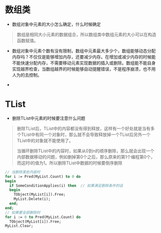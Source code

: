 # 数组类

* 数组对象中元素的大小怎么确定，什么时候确定

> 数组是相同大小元素的数据组合，所以数组类中数组元素的大小可以在构造函数赋值。

* 数组对象中元素个数有没有限制，数组中元素最大多少个，数组能够动态分配内存吗？不仅仅是能够增加内存，还要减少内存。在增加或减少内存的时候能不能快速分配内存，不需要移动元素实现数据的插入或删除。数组能不能自身实现越界检查，当数组越界的时候能够自动提醒错误，不是程序崩溃，也不用人为的去控制。

> 

* 

# TList

* 删除TList中元素的时候要注意什么问题

> 删除TList后，TList中的内容都没有得到释放，这样有一个好处就是当有多个TList中有同一个对象时，那么就不会导致释放掉一个TList后另外一个TList中的对象就不能使用了。
>
> 当循环删除TList中的内容时，如果从0到n的顺序删除，那么就会出现一个内部数据移动的问题，例如删掉第0个之后，那么原来的第1个编程第0个，而这时i的值为1。所以删除TList中数据的时候要倒序删除

```pascal
// 当删除某些内容时
for i := Pred(MyList.Count) to 0 do
begin
  if SomeConditionApplies(i) then  // 如果满足删除条件的话
  begin
    TObject(MyList[i]).Free;
    MyList.Delete(i);
  end;
end;
// 如果要全部删除时
for i := 0 to Pred(MyList.Count) do
  TObject(MyList[i]).Free;
MyList.Clear;
```



